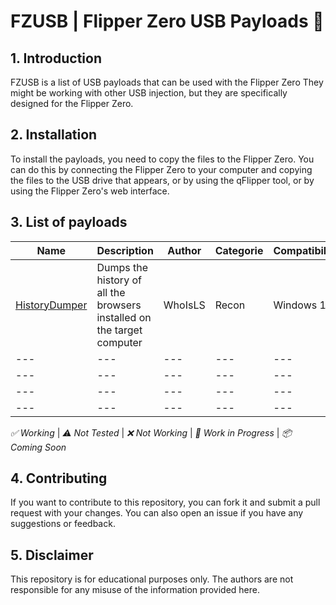 # FZUSB | Flipper Zero USB Payloads 🚀

## 1. Introduction
FZUSB is a list of USB payloads that can be used with the Flipper Zero
They might be working with other USB injection, but they are specifically designed for the Flipper Zero.

## 2. Installation
To install the payloads, you need to copy the files to the Flipper Zero. You can do this by connecting the Flipper Zero to your computer and copying the files to the USB drive that appears, or by using the qFlipper tool, or by using the Flipper Zero's web interface.

## 3. List of payloads

| Name | Description | Author | Categorie | Compatibility | Status |
| --- | --- | --- | --- | --- | --- |
| [HistoryDumper](https://github.com/AimSteyz/FZUSB/tree/main/HistoryDumper) | Dumps the history of all the browsers installed on the target computer | WhoIsLS | Recon | Windows 11 | ✅ |
| --- | --- | --- | --- | --- | --- |
| --- | --- | --- | --- | --- | --- |
| --- | --- | --- | --- | --- | --- |
| --- | --- | --- | --- | --- | --- |



_✅ Working_ | _⚠️ Not Tested_ | _❌ Not Working_ | _🚧 Work in Progress_ | _📦 Coming Soon_

## 4. Contributing

If you want to contribute to this repository, you can fork it and submit a pull request with your changes. You can also open an issue if you have any suggestions or feedback.

## 5. Disclaimer

This repository is for educational purposes only. The authors are not responsible for any misuse of the information provided here.
